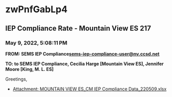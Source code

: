 # zwPnfGabLp4
## IEP Compliance Rate - Mountain View ES 217
### May 9, 2022, 5:08:11 PM
**FROM: SEMS IEP Compliance<sems-iep-compliance-user@nv.ccsd.net>**

**TO: to SEMS IEP Compliance, Cecilia Harge [Mountain View ES], Jennifer Moore [King, M. L. ES]**


Greetings,  





* [Attachment: MOUNTAIN VIEW ES_CM IEP Compliance Data_220509.xlsx](zwPnfGabLp4-attachment-1.xlsx)
